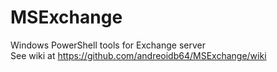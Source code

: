 # MSExchange
Windows PowerShell tools for Exchange server
<br>
See wiki at https://github.com/andreoidb64/MSExchange/wiki
